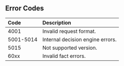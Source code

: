## Error Codes

| Code | Description |
|:--------|:------------|
|4001|Invalid request format.|
|5001-5014|Internal decision engine errors.|
|5015|Not supported version.|
|60xx|Invalid fact errors.|

